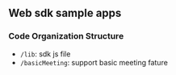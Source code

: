 ## Web sdk sample apps

### Code Organization Structure

- `/lib`: sdk js file
- `/basicMeeting`: support basic meeting fature